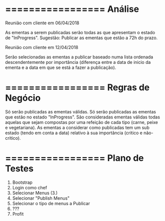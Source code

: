 =================
Análise
=================
Reunião com cliente em 06/04/2018

As ementas a serem publicadas serão todas as que apresentam o estado de "InProgress".
Sugestão: Publicar as ementas que estão a 72h do prazo.

Reunião com cliente em 12/04/2018

Serão selecionadas as ementas a publicar baseado numa lista ordenada descendentemente por importância (diferença entre a data de inicio da ementa e a data em que se está a fazer a publicação).

=================
Regras de Negócio
=================
Só serão publicadas as ementas válidas.
Só serão publicadas as ementas que estão no estado "InProgress".
São consideradas ementas válidas todas aquelas que sejam compostas por uma refeição de cada tipo (carne, peixe e vegetariana).
As ementas a considerar como publicadas tem um sub estado (tendo em conta a data) relativo à sua importância (critico e não-critico).

=================
Plano de Testes
=================
1. Bootstrap
2. Login como chef
3. Selecionar Menus (3.)
4. Selecionar "Publish Menus"
5. Selecionar o tipo de menus a Publicar
6. ???
7. Profit
